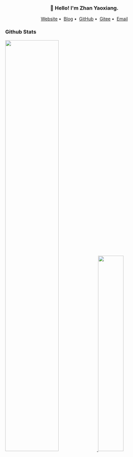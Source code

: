 <h3 align="center">👋 Hello! I'm Zhan Yaoxiang.</h3>

<p align="center">
<a href="https://raizhan.top">Website</a>&nbsp;•&nbsp;
<a href="https://www.ravi.cool">Blog</a>&nbsp;•&nbsp;
<a href="https://github.com/ravizhan">GitHub</a>&nbsp;•&nbsp;
<a href="https://gitee.com/ravizhan">Gitee</a>&nbsp;•&nbsp;
<a href="mailto:i@ravizhan.top">Email</a>
</p>

### Github Stats

<a href="https://github.com/ravizhan"><img src="https://github-readme-stats.vercel.app/api?username=ravizhan&show_icons=true&layout=compact&count_private=true&hide_title=true&theme=default" style="width: 58%; max-width: 58%; min-width: 58%;">
<img src="https://github-readme-stats.vercel.app/api/top-langs/?username=ravizhan&layout=compact&count_private=true&theme=default" style="width: 40%; max-width: 40%; min-width: 40%;"></a>
